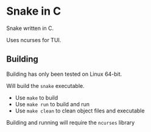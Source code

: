 # Snake in C

Snake written in C.

Uses ncurses for TUI.

## Building

Building has only been tested on Linux 64-bit.

Will build the `snake` executable.

* Use `make` to build
* Use `make run` to build and run
* Use `make clean` to clean object files and executable

Building and running will require the `ncurses` library
